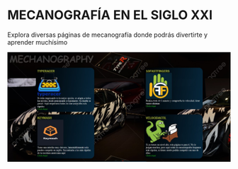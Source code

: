 # **MECANOGRAFÍA EN EL SIGLO XXI**

Explora diversas páginas de mecanografía donde podrás divertirte y aprender muchísimo

![page home](https://github.com/Logan11235/Rapidez-Mecanogr-fica--Pru-balo/blob/master/Imagen/page.jpg)


